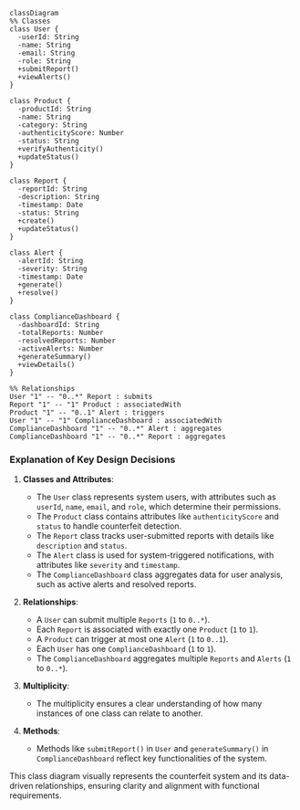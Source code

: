```mermaid
classDiagram
%% Classes
class User {
  -userId: String
  -name: String
  -email: String
  -role: String
  +submitReport()
  +viewAlerts()
}

class Product {
  -productId: String
  -name: String
  -category: String
  -authenticityScore: Number
  -status: String
  +verifyAuthenticity()
  +updateStatus()
}

class Report {
  -reportId: String
  -description: String
  -timestamp: Date
  -status: String
  +create()
  +updateStatus()
}

class Alert {
  -alertId: String
  -severity: String
  -timestamp: Date
  +generate()
  +resolve()
}

class ComplianceDashboard {
  -dashboardId: String
  -totalReports: Number
  -resolvedReports: Number
  -activeAlerts: Number
  +generateSummary()
  +viewDetails()
}

%% Relationships
User "1" -- "0..*" Report : submits
Report "1" -- "1" Product : associatedWith
Product "1" -- "0..1" Alert : triggers
User "1" -- "1" ComplianceDashboard : associatedWith
ComplianceDashboard "1" -- "0..*" Alert : aggregates
ComplianceDashboard "1" -- "0..*" Report : aggregates
```

### Explanation of Key Design Decisions

1. **Classes and Attributes**:
   - The `User` class represents system users, with attributes such as `userId`, `name`, `email`, and `role`, which determine their permissions.
   - The `Product` class contains attributes like `authenticityScore` and `status` to handle counterfeit detection.
   - The `Report` class tracks user-submitted reports with details like `description` and `status`.
   - The `Alert` class is used for system-triggered notifications, with attributes like `severity` and `timestamp`.
   - The `ComplianceDashboard` class aggregates data for user analysis, such as active alerts and resolved reports.

2. **Relationships**:
   - A `User` can submit multiple `Reports` (`1` to `0..*`).
   - Each `Report` is associated with exactly one `Product` (`1` to `1`).
   - A `Product` can trigger at most one `Alert` (`1` to `0..1`).
   - Each `User` has one `ComplianceDashboard` (`1` to `1`).
   - The `ComplianceDashboard` aggregates multiple `Reports` and `Alerts` (`1` to `0..*`).

3. **Multiplicity**:
   - The multiplicity ensures a clear understanding of how many instances of one class can relate to another.

4. **Methods**:
   - Methods like `submitReport()` in `User` and `generateSummary()` in `ComplianceDashboard` reflect key functionalities of the system.

This class diagram visually represents the counterfeit system and its data-driven relationships, ensuring clarity and alignment with functional requirements.